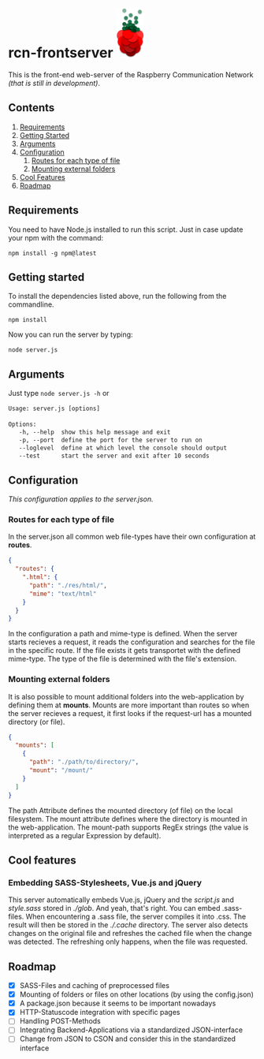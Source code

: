 rcn-frontserver <img src="https://raw.githubusercontent.com/Trivernis/rcn-frontserver/develop/res/img/RCN-Logo.png" height="100px" width="auto"></img>
====
This is the front-end web-server of the Raspberry Communication Network *(that is still in development)*.

Contents
----
1. [Requirements](#requirements)
2. [Getting Started](#getting-started)
3. [Arguments](#arguments)
4. [Configuration](#configuration)
    1. [Routes for each type of file](#routes-for-each-type-of-file)
    2. [Mounting external folders](#mounting-external-folders)
5. [Cool Features](#cool-features)
6. [Roadmap](#roadmap)

Requirements
----
You need to have Node.js installed to run this script. Just in case update your npm with the command:
```commandline
npm install -g npm@latest
```

Getting started
----
 To install the dependencies listed above, run the following from the commandline.
```commandline
npm install
```
Now you can run the server by typing:
```commandline
node server.js
```

Arguments
----
Just type `node server.js -h` or
```commandline
Usage: server.js [options]

Options:
   -h, --help  show this help message and exit
   -p, --port  define the port for the server to run on
   --loglevel  define at which level the console should output
   --test      start the server and exit after 10 seconds
```

Configuration
----
*This configuration applies to the server.json.*

### Routes for each type of file
In the server.json all common web file-types have their own configuration at **routes**.
```json
{
  "routes": {
    ".html": {
      "path": "./res/html/",
      "mime": "text/html"
    }
  }
}
```
In the configuration a path and mime-type is defined. When the server starts recieves a request, it reads the configuration and searches for the file in the specific route. If the file exists it gets transportet with the defined mime-type. The type of the file is determined with the file's extension.

### Mounting external folders
It is also possible to mount additional folders into the web-application by defining them at **mounts**. Mounts are more important than routes so when the server recieves a request, it first looks if the request-url has a mounted directory (or file).

```json
{
  "mounts": [
    {
      "path": "./path/to/directory/",
      "mount": "/mount/"
    }
  ]
}
```
The path Attribute defines the mounted directory (of file) on the local filesystem. The mount attribute defines where the directory is mounted in the web-application. The mount-path supports RegEx strings (the value is interpreted as a regular Expression by default).

Cool features
---
### Embedding SASS-Stylesheets, Vue.js and jQuery
This server automatically embeds Vue.js, jQuery and the *script.js* and *style.sass* stored in *./glob*. And yeah, that's right. You can embed .sass-files. When encountering a .sass file, the server compiles it into .css. The result will then be stored in the *./.cache* directory. The server also detects changes on the original file and refreshes the cached file when the change was detected. The refreshing only happens, when the file was requested.

Roadmap
----
- [x] SASS-Files and caching of preprocessed files
- [x] Mounting of folders or files on other locations (by using the config.json)
- [x] A package.json because it seems to be important nowadays
- [x] HTTP-Statuscode integration with specific pages
- [ ] Handling POST-Methods
- [ ] Integrating Backend-Applications via a standardized JSON-interface
- [ ] Change from JSON to CSON and consider this in the standardized interface